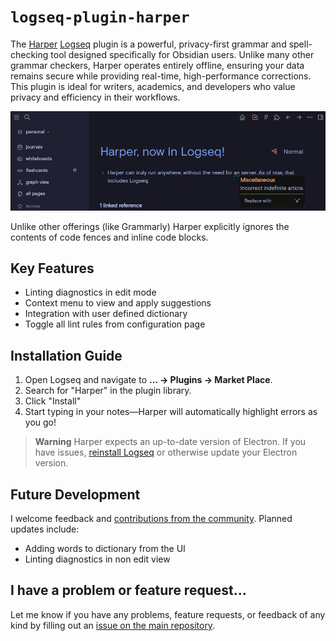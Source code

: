 # `logseq-plugin-harper`

The [Harper](https://writewithharper.com/) [Logseq](https://logseq.com/) plugin is a powerful, privacy-first grammar and spell-checking tool designed specifically for Obsidian users. Unlike many other grammar checkers, Harper operates entirely offline, ensuring your data remains secure while providing real-time, high-performance corrections. This plugin is ideal for writers, academics, and developers who value privacy and efficiency in their workflows.

![A screenshot of Logseq with Harper installed](./screenshot.png)

Unlike other offerings (like Grammarly) Harper explicitly ignores the contents of code fences and inline code blocks.

## Key Features

- Linting diagnostics in edit mode
- Context menu to view and apply suggestions
- Integration with user defined dictionary
- Toggle all lint rules from configuration page

## Installation Guide

1. Open Logseq and navigate to **... → Plugins → Market Place**.
2. Search for "Harper" in the plugin library.
3. Click "Install"
4. Start typing in your notes—Harper will automatically highlight errors as you go!

> **Warning**
> Harper expects an up-to-date version of Electron. If you have issues, [reinstall Logseq](https://logseq.com/downloads) or otherwise update your Electron version.

## Future Development

I welcome feedback and [contributions from the community](https://github.com/theoreticallyjosh/logseq-harper-plugin). Planned updates include:

- Adding words to dictionary from the UI
- Linting diagnostics in non edit view

## I have a problem or feature request...

Let me know if you have any problems, feature requests, or feedback of any kind by filling out an [issue on the main repository](https://github.com/theoreticallyjosh/logseq-plugin-harper).
